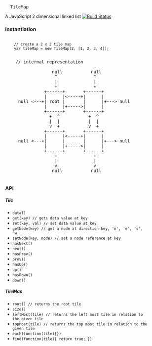 <pre>
  TileMap
</pre>

A JavaScript 2 dimensional linked list
[![Build Status](https://travis-ci.org/mparke/tile_map.png?branch=master)](https://travis-ci.org/mparke/tile_map)

### Instantiation
<pre>
   <code>
    // create a 2 x 2 tile map
    var tileMap = new TileMap(2, [1, 2, 3, 4]);
   </code>
</pre>

<pre>
    // internal representation
  
                  null           null
                   ^              ^
                   |              |
                   +              +
               +------+       +------+
               |      |&lt;-----+|      |
     null &lt;---+| root |       |      |+---&gt; null
               |      |+-----&gt;|      |
               +------+       +------+
                 +  ^           +  ^
                 |  |           |  |
                 v  +           v  +
               +------+       +------+
               |      |&lt;-----+|      |
     null &lt;---+|      |       |      |+---&gt; null
               |      |+-----&gt;|      |
               +------+       +------+
                   +              +
                   |              |
                   v              v
                  null           null
                  
</pre>

### API
##### Tile
- <code>data()</code>
- <code>get(key) // gets data value at key</code>
- <code>set(key, val) // set data value at key</code>
- <code>getNode(key) // get a node at direction key, 'n', 'e', 's', 'w'</code>
- <code>setNode(key, node) // set a node reference at key</code>
- <code>hasNext()</code>
- <code>next()</code>
- <code>hasPrev()</code>
- <code>prev()</code>
- <code>hasUp()</code>
- <code>up()</code>
- <code>hasDown()</code>
- <code>down()</code>

##### TileMap
- <code>root() // returns the root tile</code>
- <code>size()</code>
- <code>leftMost(tile) // returns the left most tile in relation to the given tile</code>
- <code>topMost(tile) // returns the top most tile in relation to the given tile</code>
- <code>each(function(tile){})</code>
- <code>find(function(tile){ return true; })</code>

